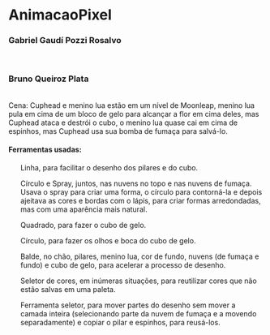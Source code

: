 # AnimacaoPixel

<h3>Gabriel Gaudí Pozzi Rosalvo</h3><br>
<h3>Bruno Queiroz Plata</h3><br>
Cena: Cuphead e menino lua estão em um nível de Moonleap, menino lua pula em cima de um bloco de gelo para alcançar a flor em cima deles, mas Cuphead ataca e destrói o cubo, o menino lua quase cai em cima de espinhos, mas Cuphead usa sua bomba de fumaça para salvá-lo.<br>

<h4>Ferramentas usadas:</h4>
<ul>
  <p>Linha, para facilitar o desenho dos pilares e do cubo.</p>
  <p>Círculo e Spray, juntos, nas nuvens no topo e nas nuvens de fumaça. Usava o spray para criar uma forma, o círculo para contorná-la e depois ajeitava as cores e bordas com o lápis, para criar formas arredondadas, mas com uma aparência mais natural.</p>
  <p>Quadrado, para fazer o cubo de gelo.</p>
  <p>Círculo, para fazer os olhos e boca do cubo de gelo.</p>
  <p>Balde, no chão, pilares, menino lua, cor de fundo, nuvens (de fumaça e fundo) e cubo de gelo, para acelerar a processo de desenho.</p>
  <p>Seletor de cores, em inúmeras situações, para reutilizar cores que não estão salvas em uma paleta.</p>
  <p>Ferramenta seletor, para mover partes do desenho sem mover a camada inteira (selecionando parte da nuvem de fumaça e a movendo separadamente) e copiar o pilar e espinhos, para reusá-los.</p>
</ul>
